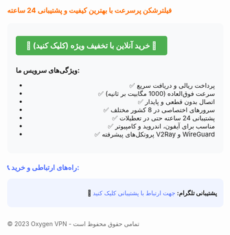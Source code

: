 <h3 style="color: #ff6b00; margin-top: 20px;">
  <b>فیلترشکن پرسرعت با بهترین کیفیت و پشتیبانی 24 ساعته</b>
</h3>

<div style="background: #f8f9fa; padding: 20px; border-radius: 10px; margin: 20px 0;">
  <a 
    href="https://oxyg.site/" 
    target="_blank" 
    style="
      background: #4CAF50;
      color: white;
      padding: 12px 24px;
      text-align: center;
      text-decoration: none;
      display: inline-block;
      font-size: 18px;
      margin: 10px 0;
      border-radius: 5px;
      font-weight: bold;
    "
  >
    🚀 خرید آنلاین با تخفیف ویژه (کلیک کنید) 🚀
  </a>
  
  <p style="font-size: 16px; margin-top: 15px;">
    <b>ویژگی‌های سرویس ما:</b>
  </p>
  
  <ul style="text-align: right; font-size: 15px;">
     <li>✅ پرداخت ریالی و دریافت سریع</li>
    <li>✅ سرعت فوق‌العاده (1000 مگابیت بر ثانیه)</li>
    <li>✅ اتصال بدون قطعی و پایدار</li>
    <li>✅ سرورهای اختصاصی در 8 کشور مختلف</li>
    <li>✅ پشتیبانی 24 ساعته حتی در تعطیلات</li>
    <li>✅ مناسب برای آیفون، اندروید و کامپیوتر</li>
    <li>✅ پروتکل‌های پیشرفته V2Ray و WireGuard</li>
  </ul>
</div>



<h3 style="color: #4a6bff;">📞 راه‌های ارتباطی و خرید:</h3>

<div style="background: #f0f4ff; padding: 15px; border-radius: 10px; margin: 15px 0; text-align: right;">
  <p style="margin: 10px 0;">
    <b>💬 پشتیبانی تلگرام:</b>
    <a href="https://t.me/oxigen_sup" target="_blank" style="color: #4a6bff; text-decoration: none;">
      جهت ارتباط با پشتیبانی کلیک کنید 
    </a>
  </p>
  

</div>

<div style="margin-top: 30px; font-size: 14px; color: #666;">
 
  <p>
    © 2023 Oxygen VPN - تمامی حقوق محفوظ است
  </p>
</div>
